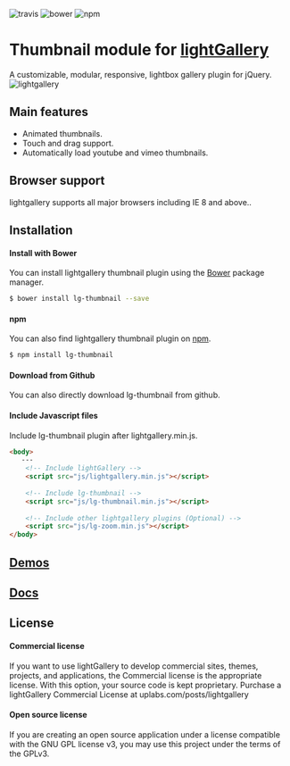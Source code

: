 ![travis](https://travis-ci.org/sachinchoolur/lg-thumbnail.svg?branch=master)
![bower](https://img.shields.io/bower/v/lg-thumbnail.svg)
![npm](https://img.shields.io/npm/v/lg-thumbnail.svg)

# Thumbnail module for [lightGallery](http://sachinchoolur.github.io/lightGallery/)
A customizable, modular, responsive, lightbox gallery plugin for jQuery.
![lightgallery](https://raw.githubusercontent.com/sachinchoolur/lightGallery/master/lib/lg.png)

Main features
---

* Animated thumbnails.
* Touch and drag support.
* Automatically load youtube and vimeo thumbnails.
 
Browser support
---
lightgallery supports all major browsers including IE 8 and above..


Installation
---
#### Install with Bower

You can install lightgallery thumbnail plugin using the [Bower](http://bower.io) package manager.

```sh
$ bower install lg-thumbnail --save
```

#### npm

You can also find lightgallery thumbnail plugin on [npm](http://npmjs.org).

```sh
$ npm install lg-thumbnail
```
#### Download from Github

You can also directly download lg-thumbnail from github.

#### Include Javascript files
Include lg-thumbnail plugin after lightgallery.min.js.
``` html
<body>
   ---
    <!-- Include lightGallery -->
    <script src="js/lightgallery.min.js"></script>
    
    <!-- Include lg-thumbnail -->
    <script src="js/lg-thumbnail.min.js"></script>
    
    <!-- Include other lightgallery plugins (Optional) -->
    <script src="js/lg-zoom.min.js"></script>
</body>  
```

[Demos](http://sachinchoolur.github.io/lightGallery/demos/) 
----
  
[Docs](http://sachinchoolur.github.io/lightGallery/docs/api.html#lg-thumbnail)
-----

License
---

#### Commercial license
If you want to use lightGallery to develop commercial sites, themes, projects, and applications, the Commercial license is the appropriate license. With this option, your source code is kept proprietary. Purchase a lightGallery Commercial License at uplabs.com/posts/lightgallery

#### Open source license

If you are creating an open source application under a license compatible with the GNU GPL license v3, you may use this project under the terms of the GPLv3.


